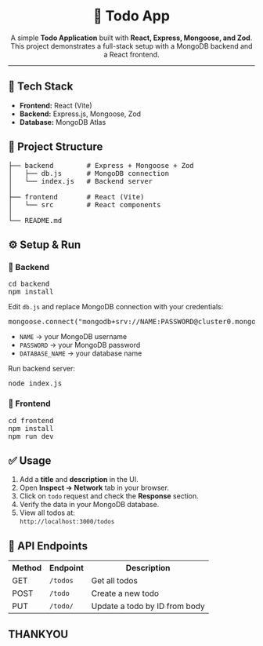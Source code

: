 <h1 align="center">📝 Todo App</h1>

<p align="center">
  A simple <b>Todo Application</b> built with 
  <b>React, Express, Mongoose, and Zod</b>.  
  This project demonstrates a full-stack setup with a MongoDB backend and a React frontend.
</p>

<hr/>

<h2>🚀 Tech Stack</h2>
<ul>
  <li><b>Frontend:</b> React (Vite)</li>
  <li><b>Backend:</b> Express.js, Mongoose, Zod</li>
  <li><b>Database:</b> MongoDB Atlas</li>
</ul>

<h2>📂 Project Structure</h2>

<pre>
├── backend        # Express + Mongoose + Zod
│   ├── db.js      # MongoDB connection
│   └── index.js   # Backend server
│
├── frontend       # React (Vite)
│   └── src        # React components
│
└── README.md
</pre>

<h2>⚙️ Setup & Run</h2>

<h3>🔧 Backend</h3>
<pre>
cd backend
npm install
</pre>

<p>Edit <code>db.js</code> and replace MongoDB connection with your credentials:</p>
<pre>
mongoose.connect("mongodb+srv://NAME:PASSWORD@cluster0.mongodb.net/DATABASE_NAME")
</pre>
<ul>
  <li><code>NAME</code> → your MongoDB username</li>
  <li><code>PASSWORD</code> → your MongoDB password</li>
  <li><code>DATABASE_NAME</code> → your database name</li>
</ul>

<p>Run backend server:</p>
<pre>
node index.js
</pre>

<h3>🎨 Frontend</h3>
<pre>
cd frontend
npm install
npm run dev
</pre>

<h2>✅ Usage</h2>
<ol>
  <li>Add a <b>title</b> and <b>description</b> in the UI.</li>
  <li>Open <b>Inspect → Network</b> tab in your browser.</li>
  <li>Click on <code>todo</code> request and check the <b>Response</b> section.</li>
  <li>Verify the data in your MongoDB database.</li>
  <li>View all todos at: <br/>
    <code>http://localhost:3000/todos</code>
  </li>
</ol>

<h2>📌 API Endpoints</h2>

<table>
  <tr>
    <th>Method</th>
    <th>Endpoint</th>
    <th>Description</th>
  </tr>
  <tr>
    <td>GET</td>
    <td><code>/todos</code></td>
    <td>Get all todos</td>
  </tr>
  <tr>
    <td>POST</td>
    <td><code>/todo</code></td>
    <td>Create a new todo</td>
  </tr>
  <tr>
    <td>PUT</td>
    <td><code>/todo/</code></td>
    <td>Update a todo by ID from body</td>
  </tr>
  
</table>
<h2>THANKYOU </h2>
